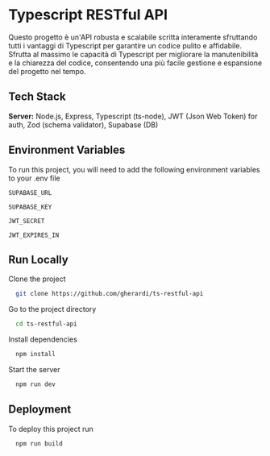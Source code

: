 
# Typescript RESTful API

Questo progetto è un'API robusta e scalabile scritta interamente sfruttando tutti i vantaggi di Typescript per garantire un codice pulito e affidabile.
Sfrutta al massimo le capacità di Typescript per migliorare la manutenibilità e la chiarezza del codice, consentendo una più facile gestione e espansione del progetto nel tempo.
## Tech Stack

**Server:** Node.js, Express, Typescript (ts-node), JWT (Json Web Token) for auth, Zod (schema validator), Supabase (DB)

## Environment Variables

To run this project, you will need to add the following environment variables to your .env file

`SUPABASE_URL`

`SUPABASE_KEY`

`JWT_SECRET`

`JWT_EXPIRES_IN`
## Run Locally

Clone the project

```bash
  git clone https://github.com/gherardi/ts-restful-api
```

Go to the project directory

```bash
  cd ts-restful-api
```

Install dependencies

```bash
  npm install
```

Start the server

```bash
  npm run dev
```

## Deployment

To deploy this project run

```bash
  npm run build
```
